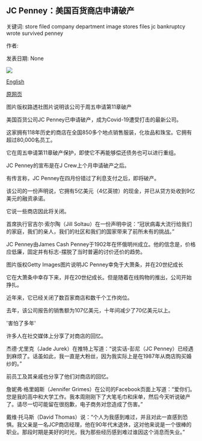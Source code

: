 ## JC Penney：美国百货商店申请破产

关键词: store filed company department image stores files jc bankruptcy wrote survived penney

作者: 

发表日期: None

![](https://ichef.bbci.co.uk/news/1024/branded_news/0989/production/_112314420_e1ad4c38-0ea6-4be7-aa12-51e63ab33196.jpg)

[English](JC%20Penney%3A%20US%20department%20store%20files%20for%20bankruptcy.md)

[原网页](https://www.bbc.com/news/world-us-canada-52691160)

图片版权路透社图片说明该公司于周五申请第11章破产

美国百货公司JC Penney已申请破产，成为Covid-19遭受打击的最新公司。

这家拥有118年历史的商店在全国850多个地点销售服装，化妆品和珠宝。它拥有超过80,000名员工。

它在周五申请第11章破产保护，即使它不再能够偿还债务也可以进行重组。

JC Penney的宣布是在J Crew上个月申请破产之后。

有传言称，JC Penney在四月份错过了利息支付之后，即将破产。

该公司的一份声明说，它拥有5亿美元（4亿英镑）的现金，并已从贷方处收到9亿美元的融资承诺。

它说一些商店因此将关闭。

首席执行官吉尔·索尔陶（Jill Soltau）在一份声明中说：“冠状病毒大流行给我们的家庭，我们的亲人，我们的社区和我们的国家带来了前所未有的挑战。”

JC Penney由James Cash Penney于1902年在怀俄明州成立。他的信念是，价格应低廉，固定并有标志-摆脱了当时普遍的讨价还价的趋势。

图片版权Getty Images图片说明JC Penney幸免于大萧条，并在20世纪成长

它在大萧条中幸存下来，并在20世纪成长。但是随着在线购物的推出，公司开始挣扎。

近年来，它已经关闭了数百家商店和数千个工作岗位。

去年，该公司报告的销售额为107亿美元，十年间减少了70亿美元以上。

'害怕了多年'

许多人在社交媒体上分享了对商店的回忆。

杰德·尤里克（Jade Jurek）在推特上写道：“说实话-彭尼（JC Penney）已经遇到麻烦了。话虽如此，我一直是大粉丝，因为我实际上是在1987年从商店购买婚纱的。”

前员工及其亲戚也分享了他们对商店的回忆。

詹妮弗·格里姆斯（Jennifer Grimes）在公司的Facebook页面上写道：“爱你们。您是我的高中和大学工作。我本周刚刚下了大笔毛巾和床单，然后今天听说破产了。请尽一切可能留在很抱歉，电子商务对您造成了伤害。”

戴维·托马斯（David Thomas）说：“个人为我感到难过，并且对此一直感到恐惧。我父亲是一名JCP商店经理，他在90年代末退休，这对他来说是一个很棒的职业。那段时期是美好的时光，我为那些经历感到难过谁因这个消息而失业。”